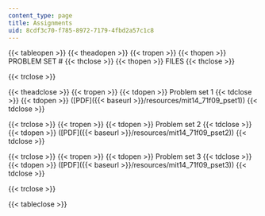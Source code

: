 ```yaml
---
content_type: page
title: Assignments
uid: 8cdf3c70-f785-8972-7179-4fbd2a57c1c8
---
```


{{< tableopen >}}
{{< theadopen >}}
{{< tropen >}}
{{< thopen >}}
PROBLEM SET #
{{< thclose >}}
{{< thopen >}}
FILES
{{< thclose >}}

{{< trclose >}}

{{< theadclose >}}
{{< tropen >}}
{{< tdopen >}}
Problem set 1
{{< tdclose >}}
{{< tdopen >}}
([PDF]({{< baseurl >}}/resources/mit14_71f09_pset1))
{{< tdclose >}}

{{< trclose >}}
{{< tropen >}}
{{< tdopen >}}
Problem set 2
{{< tdclose >}}
{{< tdopen >}}
([PDF]({{< baseurl >}}/resources/mit14_71f09_pset2))
{{< tdclose >}}

{{< trclose >}}
{{< tropen >}}
{{< tdopen >}}
Problem set 3
{{< tdclose >}}
{{< tdopen >}}
([PDF]({{< baseurl >}}/resources/mit14_71f09_pset3))
{{< tdclose >}}

{{< trclose >}}

{{< tableclose >}}